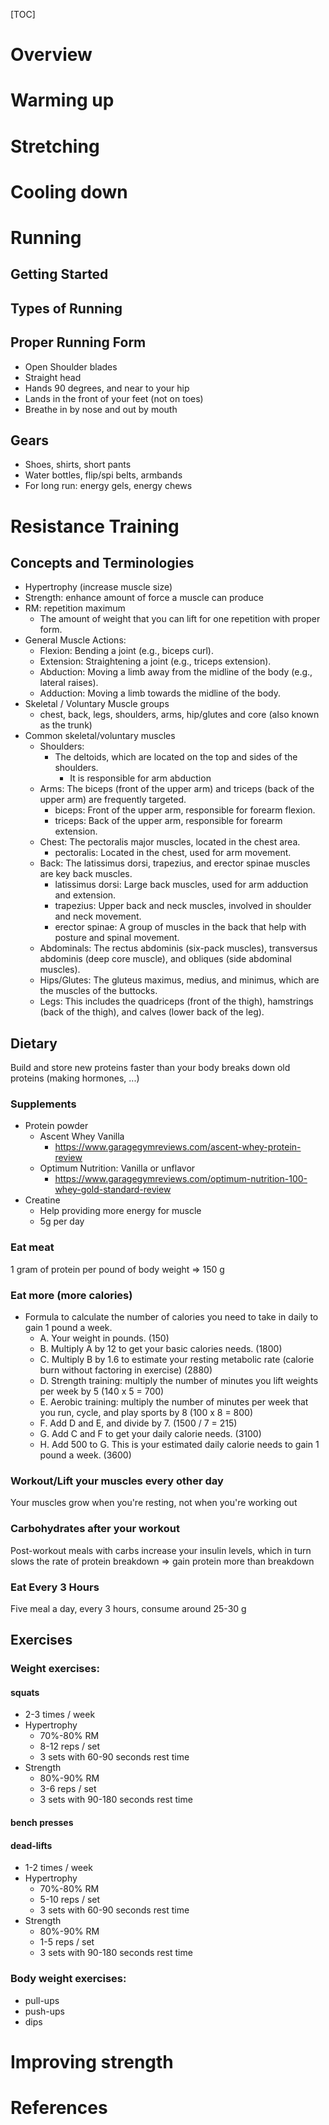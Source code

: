 [TOC]

# Overview

# Warming up

# Stretching

# Cooling down

# Running

## Getting Started

## Types of Running

## Proper Running Form

- Open Shoulder blades
- Straight head
- Hands 90 degrees, and near to your hip
- Lands in the front of your feet (not on toes)
- Breathe in by nose and out by mouth

## Gears

- Shoes, shirts, short pants
- Water bottles, flip/spi belts, armbands
- For long run: energy gels, energy chews

# Resistance Training

## Concepts and Terminologies

- Hypertrophy (increase muscle size)
- Strength: enhance amount of force a muscle can produce
- RM: repetition maximum
    + The amount of weight that you can lift for one repetition with
      proper form.
- General Muscle Actions:
    + Flexion: Bending a joint (e.g., biceps curl).
    + Extension: Straightening a joint (e.g., triceps extension).
    + Abduction: Moving a limb away from the midline of the body (e.g., lateral raises).
    + Adduction: Moving a limb towards the midline of the body.
- Skeletal / Voluntary Muscle groups
    + chest, back, legs, shoulders, arms, hip/glutes and core (also
      known as the trunk)
- Common skeletal/voluntary muscles
    + Shoulders:
        * The deltoids, which are located on the top and sides of the shoulders.
            - It is responsible for arm abduction
    + Arms: The biceps (front of the upper arm) and triceps (back of the upper arm) are frequently targeted.
        * biceps: Front of the upper arm, responsible for forearm flexion.
        * triceps: Back of the upper arm, responsible for forearm extension.
    + Chest: The pectoralis major muscles, located in the chest area.
        * pectoralis: Located in the chest, used for arm movement.
    + Back: The latissimus dorsi, trapezius, and erector spinae muscles are key back muscles.
        * latissimus dorsi: Large back muscles, used for arm adduction and extension.
        * trapezius: Upper back and neck muscles, involved in shoulder and neck movement.
        * erector spinae: A group of muscles in the back that help with posture and spinal movement.
    + Abdominals: The rectus abdominis (six-pack muscles), transversus abdominis (deep core muscle), and obliques (side abdominal muscles).
    + Hips/Glutes: The gluteus maximus, medius, and minimus, which are the muscles of the buttocks.
    + Legs: This includes the quadriceps (front of the thigh), hamstrings (back of the thigh), and calves (lower back of the leg).

## Dietary

Build and store new proteins faster than your body breaks down old
proteins (making hormones, ...)

### Supplements

- Protein powder
    + Ascent Whey Vanilla
        * https://www.garagegymreviews.com/ascent-whey-protein-review
    + Optimum Nutrition: Vanilla or unflavor
        * https://www.garagegymreviews.com/optimum-nutrition-100-whey-gold-standard-review
- Creatine
    + Help providing more energy for muscle
    + 5g per day

### Eat meat

1 gram of protein per pound of body weight => 150 g

### Eat more (more calories)

- Formula to calculate the number of calories you need to take in daily
  to gain 1 pound a week.
    + A. Your weight in pounds. (150)
    + B. Multiply A by 12 to get your basic calories needs. (1800)
    + C. Multiply B by 1.6 to estimate your resting metabolic rate
      (calorie burn without factoring in exercise) (2880)
    + D. Strength training: multiply the number of minutes you lift
      weights per week by 5 (140 x 5 = 700)
    + E. Aerobic training: multiply the number of minutes per week that
      you run, cycle, and play sports by 8 (100 x 8 = 800)
    + F. Add D and E, and divide by 7. (1500 / 7 = 215)
    + G. Add C and F to get your daily calorie needs. (3100)
    + H. Add 500 to G. This is your estimated daily calorie needs to
      gain 1 pound a week. (3600)

### Workout/Lift your muscles every other day

Your muscles grow when you're resting, not when you're working out

### Carbohydrates after your workout

Post-workout meals with carbs increase your insulin levels, which in
turn slows the rate of protein breakdown => gain protein more than
breakdown

### Eat Every 3 Hours

Five meal a day, every 3 hours, consume around 25-30 g

## Exercises

### Weight exercises:

#### squats

- 2-3 times / week
- Hypertrophy
    + 70%-80% RM
    + 8-12 reps / set
    + 3 sets with 60-90 seconds rest time
- Strength
    + 80%-90% RM
    + 3-6 reps / set
    + 3 sets with 90-180 seconds rest time

#### bench presses

#### dead-lifts

- 1-2 times / week
- Hypertrophy
    + 70%-80% RM
    + 5-10 reps / set
    + 3 sets with 60-90 seconds rest time
- Strength
    + 80%-90% RM
    + 1-5 reps / set
    + 3 sets with 90-180 seconds rest time

### Body weight exercises:

+ pull-ups
+ push-ups
+ dips

# Improving strength

# References

[running-beginner]: https://www.verywell.com/how-to-start-running-the-absolute-beginners-guide-2911191
[running-basics]: https://www.rei.com/learn/expert-advice/running-basics.html
